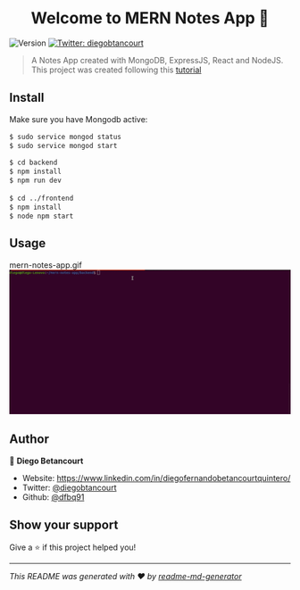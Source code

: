 <h1 align="center">Welcome to MERN Notes App 👋</h1>
<p>
  <img alt="Version" src="https://img.shields.io/badge/version-1-blue.svg?cacheSeconds=2592000" />
  <a href="https://twitter.com/diegobtancourt" target="_blank">
    <img alt="Twitter: diegobtancourt" src="https://img.shields.io/twitter/follow/diegobtancourt.svg?style=social" />
  </a>
</p>

> A Notes App created with MongoDB, ExpressJS, React and NodeJS. This project was created following this [tutorial](https://www.youtube.com/watch?v=wWb0r35yLCk&list=PLo5lAe9kQrwrGPjhhzejCt3JENYf5uDNf)

## Install

Make sure you have Mongodb active:
```
$ sudo service mongod status
$ sudo service mongod start
```

```
$ cd backend
$ npm install
$ npm run dev

$ cd ../frontend
$ npm install
$ node npm start
```

## Usage
mern-notes-app.gif
![Gif notes application](https://github.com/dfbq91/mern-notes-app/blob/master/mern-notes-app.gif)

## Author

👤 **Diego Betancourt**

* Website: https://www.linkedin.com/in/diegofernandobetancourtquintero/
* Twitter: [@diegobtancourt](https://twitter.com/diegobtancourt)
* Github: [@dfbq91](https://github.com/dfbq91)

## Show your support

Give a ⭐️ if this project helped you!

***
_This README was generated with ❤️ by [readme-md-generator](https://github.com/kefranabg/readme-md-generator)_